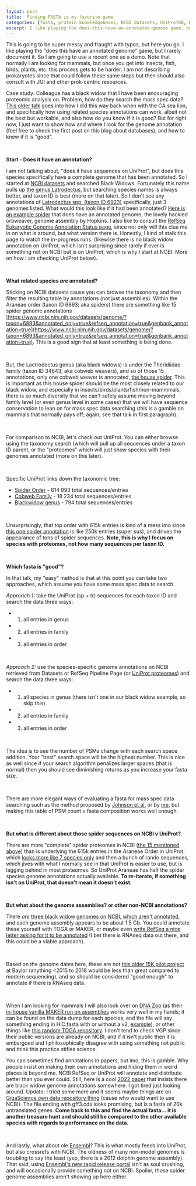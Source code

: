 ```yaml
---
layout: post
title:  Finding FASTA is my favorite game
categories: [fasta, protein knowledgebases, NCBI datasets, UniProtKB, Ensembl]
excerpt: I like playing the does-this-have-an-annotated-genome game, but I rarely document it. So here you go, me finding a black widow.
---
```


This is going to be super messy and fraught with typos, but here you go. I like playing the "does this have an annotated genome" game, but I rarely document it. So I am going to use a recent one as a demo. Note that normally I am looking for mammals, but once you get into insects, fish, birds, plants, etc. this process gets to be harder. I am not describing prokaryotes since that could follow these same steps but then should also consult with JGI and other prok-centric resources. 


Case study: Colleague has a black widow that I have been encouraging proteomic analysis on. Problem, how do they search the mass spec data? [This older talk](https://zenodo.org/record/3687161) goes into how I did this way back when with the CA sea lion, and specifically how using related species annotations can work, albeit not the best but workable, and also how do you know if it is good? But for right now, I just want to show how and where I look for the genome annotation (feel free to check the first post on this blog about databases), and how to know if it is "good".

&nbsp; 

**Start - Does it have an annotation?**

I am not talking about, "does it have sequences on UniProt", but does this species specifically have a complete genome that has been annotated. So I started at [NCBI datasets](https://www.ncbi.nlm.nih.gov/datasets/) and searched Black Widows. Fortunately this name pulls up [the genus Latrodectus](https://www.ncbi.nlm.nih.gov/datasets/taxonomy/6923/), but searching species names is always better, and taxon ID is best (more on that later). So I don't see any annotations of [Latrodectus spp. (taxon ID 6923)](https://www.ncbi.nlm.nih.gov/datasets/taxonomy/6923/) specifically, just 3 genomes listed. What would this look like if it had been annotated? [Here is an example spider](https://www.ncbi.nlm.nih.gov/datasets/taxonomy/327109/) that does have an annotated genome, the lovely hackled orbweaver, genome assembly by Hopkins. I also like to consult the [RefSeq Eukaryotic Genome Annotation Status page](https://www.ncbi.nlm.nih.gov/genome/annotation_euk/status/), since not only will this clue me in on what is around, but what version there is. Honestly, I kind of stalk this page to watch the in-progress runs. (likewise there is no black widow annotation on UniProt, which isn't surprising since rarely if ever is something not on NCBI but is on UniProt, which is why I start at NCBI. More on how I am checking UniProt below).

&nbsp;

**What related species *are* annotated?**

Sticking on NCBI datasets cause you can browse the taxonomy and then filter the resulting table by annotations (not just assemblies). Within the Araneae order (taxon ID 6893; aka spiders) there are something like 15 spider genome annotations [https://www.ncbi.nlm.nih.gov/datasets/genome/?taxon=6893&annotated_only=true&refseq_annotation=true&genbank_annotation=true](https://www.ncbi.nlm.nih.gov/datasets/genome/?taxon=6893&annotated_only=true&refseq_annotation=true&genbank_annotation=true). This is a good sign that at least something is being done.

&nbsp;

But, the Lactrodectus genus (aka black widows) is under the Theridiidae family (taxon ID 34643; aka cobweb weavers), and so of those 15 annotations, only one cobweb weaver is annotated, [the house spider](https://www.ncbi.nlm.nih.gov/datasets/taxonomy/114398/). This is important as this house spider should be the most closely related to our black widow, and especially in insects/birds/plants/fish/non-mammmals, there is so much diversity that we can't safely assume moving beyond family level (or even genus level in some cases) that we will have sequence conservation to lean on for mass spec data searching (this is a gamble on mammals that normally pays off; again, see that talk in first paragraph).

&nbsp;

For comparison to NCBI, let's check out UniProt. You can either browse using the taxonomy search (which will pull up all sequences under a taxon ID parent, or the "proteomes" which will just show species with their genomes annotated (more on this later).

&nbsp;

Specific UniProt links down the taxonomic tree:
* [Spider Order](https://www.uniprot.org/taxonomy/6893) - 614 093 total sequences/entries
* [Cobweb Family](https://www.uniprot.org/taxonomy/34643) - 18 234 total sequences/entries
* [Blackwidow genus](https://www.uniprot.org/taxonomy/6923) - 794 total sequences/entries

&nbsp;

Unsurprisingly, that top order with 615k entries is kind of a mess imo since [this one spider annotation](https://www.uniprot.org/proteomes/UP000499080) is like 250k entries (super sus), and drives the appearance of tons of spider sequences. **Note, this is why I focus on species with proteomes, not how many sequences per taxon  ID.**

&nbsp;

**Which fasta is "good"?**

In that talk, my "easy" method is that at this point you can take two approaches, which assume you have some mass spec data to search.

*Approach 1:* take the UniProt (sp + tr) sequences for each taxon ID and search the data three ways:
+ 1. all entries in genus
+ 2. all entries in family
+ 3. all entries in order

&nbsp;

*Approach 2:* use the species-specific genome annotations on NCBI retrieved from Datasets or RefSeq Pipeline Page (or [UniProt proteomes](https://www.uniprot.org/proteomes?query=Araneae+AND+%28taxonomy_id%3A6893%29)) and search the data three ways:
+ 1. all species in genus (there isn't one in our black widow example, so skip this)
+ 2. all entries in family
+ 3. all entries in order

&nbsp;

The idea is to see the number of PSMs change with each search space addition. Your "best" search space will be the highest number. This is nice as well since if your search algorithm penalizes larger spaces (that is normal) then you should see diminishing returns as you increase your fasta size.

&nbsp;

There are more elegant ways of evaluating a fasta for mass spec data searching such as the method proposed by [Johnson et al.](https://pubmed.ncbi.nlm.nih.gov/31732549/) or by [me](https://pubmed.ncbi.nlm.nih.gov/37761836/), but making this table of PSM count v fasta composition works well enough.

&nbsp; 

**But what is different about those spider sequences on NCBI v UniProt?**

There are more "complete" spider proteomes in NCBI ([the 15 mentioned above](https://www.ncbi.nlm.nih.gov/datasets/genome/?taxon=6893&annotated_only=true&refseq_annotation=true&genbank_annotation=true)) than is underlying the 615k entries in the Araneae Order in UniProt, which [looks more like 7 species only](https://www.uniprot.org/proteomes?query=Araneae+AND+%28taxonomy_id%3A6893%29) and then a bunch of rando sequences, which jives with what I normally see in that UniProt is easier to use, but is lagging behind in most proteomes. So UniProt Araneae has half the spider species genome annotations actually available. **To re-iterate, if something isn't on UniProt, that doesn't mean it doesn't exist.**

&nbsp; 

**But what about the genome assemblies? or other non-NCBI annotations?** 

There *are* [three black widow genomes on NCBI, which aren't annotated](https://www.ncbi.nlm.nih.gov/datasets/genome/?taxon=6923), and each genome assembly appears to be about 1.5 Gb. You could annotate these yourself with TOGA or MAKER, or maybe even [write RefSeq a nice letter asking for it to be annotated](https://support.nlm.nih.gov/support/create-case/) (I bet there is RNAseq data out there, and this could be a viable approach).

&nbsp; 

Based on the genome dates here, these are not [this older 15K pilot project](https://www.hgsc.bcm.edu/arthropods/western-black-widow-spider-genome-project) at Baylor (anything <2015 to 2018 would be less than great compared to modern sequencing), and so should be considered "good enough" to annotate if there is RNAseq data.

&nbsp;

When I am looking for mammals I will also look over on [DNA Zoo](https://www.dnazoo.org/) (as their [in-house vanilla MAKER run on assemblies](https://www.dnazoo.org/post/announcing-the-release-of-updated-genome-annotations) works very well in my hands; it can be found on the data dump for each species, and the file will say something ending in HiC.fasta with or without a v2, [example](https://dnazoo.s3.wasabisys.com/index.html?prefix=Lagorchestes_conspicillatus/)), or other things like [this random TOGA repository](https://genome.senckenberg.de/download/TOGA/human_hg38_reference/). I don't tend to check VGP since their public versions are already on NCBI, and if it isn't public then it is embargoed and I philosophically disagree with using something not public and think this practice stifles science.

You can sometimes find annotations in papers, but imo, this is gamble. Why people insist on making their own annotations and hiding them in weird places is beyond me. NCBI RefSeq or UniProt will annotate and distribute better than you ever could. Still, here is a cool [2022 paper](https://www.ncbi.nlm.nih.gov/pmc/articles/PMC9154082/) that insists there are black widow genome annotations somewhere. I got tired just looking around. Update: I tried some more and it seems maybe things are on [GigaScience own data repository thing](http://gigadb.org/search/new?keyword=Latrodectus) (cause who would want to use NCBI). The file ending with gff3.cds looks promising, but is a fasta of 20k untranslated genes. **Come back to this and find the actual fasta... it is another treasure hunt and should still be compared to the other available species with regards to performance on the data.**

&nbsp;

And lastly, what about ole [Ensembl](https://useast.ensembl.org/index.html)? This is what mostly feeds into UniProt, but also crossrefs with NCBI. The oldness of many non-model genomes is troubling to say the least (yep, there is a 2012 dolphin genome assembly). That said, using [Ensembl's new rapid release portal](https://rapid.ensembl.org/info/about/species.html) isn't as soul crushing, and will occasionally provide something not on NCBI. Spoiler, those spider genome assemblies aren't showing up here either.

&nbsp;  
&nbsp;  
&nbsp;  
